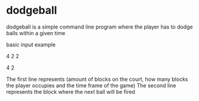 # dodgeball
dodgeball is a simple command line program where the player has to dodge balls within a given time

basic input example

4 2 2


4 2

The first line represents (amount of blocks on the court, how many blocks the player occupies and the time frame of the game)
The second line represents the block where the next ball will be fired
